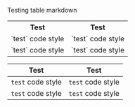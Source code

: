 <!---
nkmcalli/nkmcalli is a ✨ special ✨ repository because its `README.md` (this file) appears on your GitHub profile.
You can click the Preview link to take a look at your changes.
--->

Testing table markdown

<table>
  <tr>
    <th>Test</th>
    <th>Test</th>
  </tr>
  <tr>
    <td markdown="span">`test` code style</td>
    <td>`test` code style</td>
  </tr>
  <tr>
    <td markdown="span">`test` code style</td>
    <td>`test` code style</td>
  </tr>
</table>

|Test|Test|
|-|-|
|`test` code style|`test` code style|
|`test` code style|`test` code style|
